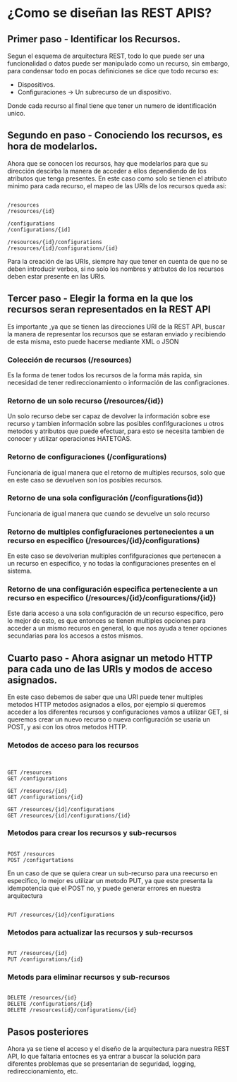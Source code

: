 # ¿Como se diseñan las REST APIS?

## Primer paso - Identificar los Recursos.

Segun el esquema de arquitectura REST, todo lo que puede ser una funcionalidad o datos puede ser manipulado como un recurso, sin embargo, para condensar todo en pocas
definiciones se dice que todo recurso es:
- Dispositivos.
- Configuraciones -> Un subrecurso de un dispositivo.

Donde cada recurso al final tiene que tener un numero de identificación unico.

## Segundo en paso - Conociendo los recursos, es hora de modelarlos.

Ahora que se conocen los recursos, hay que modelarlos para que su dirección descirba la manera de acceder a ellos dependiendo de los atributos que tenga presentes. En este caso
como solo se tienen el atributo minimo para cada recurso, el mapeo de las URIs de los recursos queda asi:

<pre><code>
/resources
/resources/{id}

/configurations
/configurations/{id]

/resources/{id}/configurations
/resources/{id}/configurations/{id}
</pre></code>

Para la creación de las URIs, siempre hay que tener en cuenta de que no se deben introducir verbos, si no solo los nombres y atrbutos de los recursos deben estar presente en las URIs.

## Tercer paso - Elegir la forma en la que los recursos seran representados en la REST API

Es importante ,ya que se tienen las direcciones URI de la REST API, buscar la manera de representar los recursos que se estaran enviado y recibiendo de esta misma, esto puede hacerse mediante XML o JSON

### Colección de recursos (/resources)

Es la forma de tener todos los recursos de la forma más rapida, sin necesidad de tener redireccionamiento o información de las configraciones.

### Retorno de un solo recurso (/resources/{id})

Un solo recurso debe ser capaz de devolver la información sobre ese recurso y tambien información sobre las posibles confifguraciones u otros metodos y atributos que puede efectuar, para esto se necesita tambien de conocer y utilizar operaciones HATETOAS.

### Retorno de configuraciones (/configurations)

Funcionaria de igual manera que el retorno de multiples recursos, solo que en este caso se devuelven son los posibles recursos.

### Retorno de una sola configuración (/configurations{id})

Funcionaria de igual manera que cuando se devuelve un solo recurso 

### Retorno de multiples configfuraciones pertenecientes a un recurso en especifico (/resources/{id}/configurations)

En este caso se devolverian multiples confifguraciones que pertenecen a un recurso en especifico, y no todas la configuraciones presentes en el sistema.

### Retorno de una configuración especifica perteneciente a un recurso en especifico (/resources/{id}/configurations/{id})

Este daria acceso a una sola configuración de un recurso especifico, pero lo mejor de esto, es que entonces se tienen multiples opciones para acceder a un mismo recuros en general, lo que nos ayuda a tener opciones secundarias para los accesos a estos mismos.

## Cuarto paso - Ahora asignar un metodo HTTP para cada uno de las URIs y modos de acceso asignados.

En este caso debemos de saber que una URI puede tener multiples metodos HTTP metodos asignados a ellos, por ejemplo si queremos acceder a los diferentes recursos y configuraciones vamos a utilizar GET, si queremos crear un nuevo recurso o nueva configuración se usaria un POST, y asi con los otros metodos HTTP.

### Metodos de acceso para los recursos

<pre><code>

GET /resources
GET /configurations

GET /resources/{id}
GET /configurations/{id}

GET /resources/{id]/configurations
GET /resources/{id]/configurations/{id}
</pre></code>

### Metodos para crear los recursos y sub-recursos

<pre><code>
POST /resources
POST /configurtations
</pre></code>

En un caso de que se quiera crear un sub-recurso para una reecurso en especifico, lo mejor es utilizar un metodo PUT, ya que este presenta la idempotencia que el POST no, y puede generar errores en nuestra arquitectura

<pre><code>
PUT /resources/{id}/configurations
</pre></code>

### Metodos para actualizar las recursos y sub-recursos

<pre><code>
PUT /resources/{id}
PUT /configurations/{id}
</pre></code>

### Metods para eliminar recursos y sub-recursos

<pre><code>
DELETE /resources/{id}
DELETE /configurations/{id}
DELETE /resources(id}/configurations/{id}
</pre></code>

## Pasos posteriores

Ahora ya se tiene el acceso y el diseño de la arquitectura para nuestra REST API, lo que faltaria entocnes es ya entrar a buscar la solución para diferentes problemas que se presentarian de seguridad, logging, redireccionamiento, etc.
